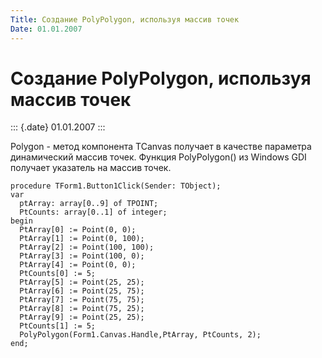 ```yaml
---
Title: Создание PolyPolygon, используя массив точек
Date: 01.01.2007
---
```



Создание PolyPolygon, используя массив точек
============================================

::: {.date}
01.01.2007
:::

Polygon - метод компонента TCanvas получает в качестве параметра
динамический массив точек. Функция PolyPolygon() из Windows GDI получает
указатель на массив точек.

    procedure TForm1.Button1Click(Sender: TObject);
    var
      ptArray: array[0..9] of TPOINT;
      PtCounts: array[0..1] of integer;
    begin
      PtArray[0] := Point(0, 0);
      PtArray[1] := Point(0, 100);
      PtArray[2] := Point(100, 100);
      PtArray[3] := Point(100, 0);
      PtArray[4] := Point(0, 0);
      PtCounts[0] := 5;
      PtArray[5] := Point(25, 25);
      PtArray[6] := Point(25, 75);
      PtArray[7] := Point(75, 75);
      PtArray[8] := Point(75, 25);
      PtArray[9] := Point(25, 25);
      PtCounts[1] := 5;
      PolyPolygon(Form1.Canvas.Handle,PtArray, PtCounts, 2);
    end;
